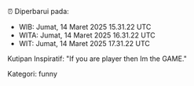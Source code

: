 ⏰ Diperbarui pada:
- WIB: Jumat, 14 Maret 2025 15.31.22 UTC
- WITA: Jumat, 14 Maret 2025 16.31.22 UTC
- WIT: Jumat, 14 Maret 2025 17.31.22 UTC

Kutipan Inspiratif:
"If you are player then Im the GAME."


Kategori: funny

